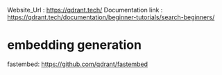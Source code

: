 Website_Url : https://qdrant.tech/
Documentation link : https://qdrant.tech/documentation/beginner-tutorials/search-beginners/


# embedding generation
fastembed: https://github.com/qdrant/fastembed